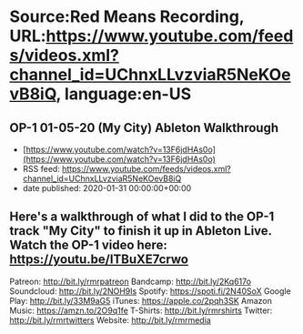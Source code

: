 # Source:Red Means Recording, URL:https://www.youtube.com/feeds/videos.xml?channel_id=UChnxLLvzviaR5NeKOevB8iQ, language:en-US

## OP-1 01-05-20 (My City) Ableton Walkthrough
 - [https://www.youtube.com/watch?v=13F6jdHAs0o](https://www.youtube.com/watch?v=13F6jdHAs0o)
 - RSS feed: https://www.youtube.com/feeds/videos.xml?channel_id=UChnxLLvzviaR5NeKOevB8iQ
 - date published: 2020-01-31 00:00:00+00:00

Here's a walkthrough of what I did to the OP-1 track "My City" to finish it up in Ableton Live.
Watch the OP-1 video here: https://youtu.be/ITBuXE7crwo
------------------------------------
Patreon: http://bit.ly/rmrpatreon
Bandcamp: http://bit.ly/2Kq617o
Soundcloud: http://bit.ly/2NOH9Is
Spotify: https://spoti.fi/2N40SoX
Google Play: http://bit.ly/33M9aG5
iTunes: https://apple.co/2pqh3SK
Amazon Music: https://amzn.to/2O9q1fe
T-Shirts: http://bit.ly/rmrshirts
Twitter: http://bit.ly/rmrtwitters
Website: http://bit.ly/rmrmedia

